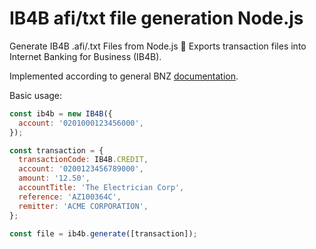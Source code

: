 # IB4B afi/txt file generation Node.js

Generate IB4B .afi/.txt Files from Node.js 🎇
Exports transaction files into Internet Banking for Business (IB4B).

Implemented according to general BNZ [documentation](https://www.bnz.co.nz/assets/business-banking-help-support/internet-banking/ib4b-file-format-guide).

Basic usage:
```javascript
const ib4b = new IB4B({
  account: '0201000123456000',
});

const transaction = {
  transactionCode: IB4B.CREDIT,
  account: '0200123456789000',
  amount: '12.50',
  accountTitle: 'The Electrician Corp',
  reference: 'AZ100364C',
  remitter: 'ACME CORPORATION',
};

const file = ib4b.generate([transaction]);
```